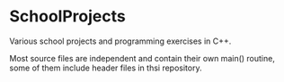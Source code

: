 # SchoolProjects
Various school projects and programming exercises in C++.

Most source files are independent and contain their own main() routine, some of them include header files in thsi repository.

